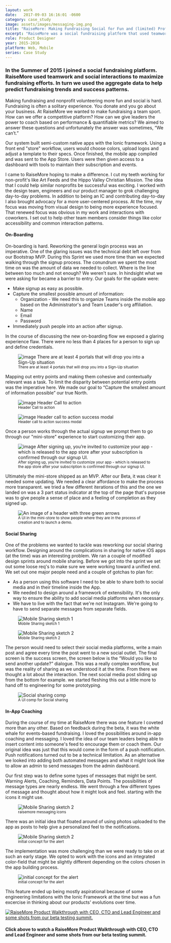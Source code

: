 ```yaml
---
layout: work
date:   2017-09-03 16:16:01 -0600
category: case_study
image: assets/images/messaging-img.png
title: "RaiseMore: Making Fundraising Social for Fun and (limited) Profit"
excerpt: "RaiseMore was a social fundraising platform that used teamwork and social interactions to maximize fundraising efforts."
role: Product Designer
year: 2015-2016
platform: Web, Mobile
series: Case Study
---
```


### In the Summer of 2015 I joined a social fundraising platform. RaiseMore used teamwork and social interactions to maximize fundraising efforts. In turn we used the aggregate data to help predict fundraising trends and success patterns.

Making fundraising and nonprofit volunteering more fun and social is hard. Fundraising is often a solitary experience. You donate and you go about your business. At RaiseMore we wanted to make fundraising a team sport. How can we offer a competitive platform? How can we give leaders the power to coach based on performance & quantifiable metrics? We aimed to answer these questions and unfortunately the answer was sometimes, “We can’t.”

Our system built semi-custom native apps with the Ionic framework. Using a front end "store" workflow, users would choose colors, upload logos and adjust a template to their specs. Once finished, the mobile app compiled and was sent to the App Store. Users were then given access to a dashboard with tools to maintain their subscription and events.

I came to RaiseMore hoping to make a difference. I cut my teeth working for non-profit's like Art Feeds and the Hippo Valley Christian Mission. The idea that I could help similar nonprofits be successful was exciting.  I worked with the design team, engineers and our product manager to grok challenging day-to-day problems. In addition to being an IC and contributing day-to-day I also brought advocacy for a more user-centered process. At the time, my focus was moving from visual design to being more experience focused. That renewed focus was obvious in my work and interactions with coworkers. I set out to help other team members consider things like color accessibility and common interaction patterns.

#### On-Boarding
On-boarding is hard. Reworking the general login process was an imperative. One of the glaring issues was the technical debt left over from our Bootstrap MVP. During this Sprint we used more time than we expected walking through the signup process. The conundrum we spent the most time on was the amount of data we needed to collect. Where is the line between too much and not enough? We weren't sure. In hindsight what we were asking for became a barrier to entry.
Our goals for the update were:

- Make signup as easy as possible.
- Capture the smallest possible amount of information:
  - Organization - We need this to organize Teams inside the mobile app based on the Administrator's and Team Leader's org affiliation.
  - Name
  - Email
  - Password
- Immediately push people into an action after signup.

In the course of discussing the new on-boarding flow we exposed a glaring experience flaw. There were no less than 4 places for a person to sign up and define credentials.

<figure class="container__image container__break">
  <img src="/assets/images/rm-entry-points.png" alt="image There are at least 4 portals that will drop you into a Sign-Up situation" />
  <figcaption class="mt-half center mb-1">
    <small>There are at least 4 portals that will drop you into a Sign-Up situation</small>
  </figcaption>
</figure>

Mapping out entry points and making them cohesive and contextually relevant was a task. To limit the disparity between potential entry points was the imperative here. We made our goal to “Capture the smallest amount of information possible” our true North.

<div class="container__images">
  <figure class="container__image">
    <img src="/assets/images/rm-header-cta__modal.png" alt="image Header Call to action" />
    <figcaption class="mt-half center">
      <small>Header Call to action</small>
    </figcaption>
  </figure>

  <figure class="container__image">
    <img src="/assets/images/rm-header-cta__modal-success.jpg" alt="image Header call to action success modal" />
    <figcaption class="mt-half center">
      <small>Header call to action success modal</small>
    </figcaption>
  </figure>
</div>

Once a person works through the actual signup we prompt them to go through our "mini-store" experience to start customizing their app.

<figure class="container__image container__break ">
  <img src="https://d2mxuefqeaa7sj.cloudfront.net/s_F311AE08451D62116DFFACCBDC7E009E2FF890EF15810A623D30F66D11798920_1517346138952_Screenshot+2018-01-30+15.02.02.png" alt="image After signing up, you’re invited to customize your app - which is released to the  app store after your subscription is confirmed through our signup UI." />
  <figcaption class="mt-half center mb-1">
    <small>After signing up, you’re invited to customize your app - which is released to the  app store after your subscription is confirmed through our signup UI.</small>
  </figcaption>
</figure>

Ultimately the mini-store shipped as an MVP. After our Beta, it was clear it needed some updating. We needed a clear affordance to make the process more transparent. we tried a few different iterations of this and the one we landed on was a 3 part status indicator at the top of the page that's purpose was to give people a sense of place and a feeling of completion as they signed up.

<figure class="container__image container__break mb-1">
  <img src="/assets/images/review_c1.png" alt="An image of a header with three green arrows" />
  <figcaption class="mt-half center">
    <small>A UI in the mini-store to show people where they are in the process of creation and to launch a demo.</small>
  </figcaption>
</figure>

#### Social Sharing

One of the problems we wanted to tackle was reworking our social sharing workflow. Designing around the complications in sharing for native iOS apps (at the time) was an interesting problem. We ran a couple of modified design sprints around mobile sharing. Before we got into the sprint we set out some loose req's to make sure we were working toward a unified end. We set out one major people need and a couple of gotchas to plan for:

- As a person using this software I need to be able to share both to social media and in their timeline inside the App.
- We needed to design around a framework of extensibility. It's the only way to ensure the ability to add social media platforms when necessary.
- We have to live with the fact that we're not Instagram. We're going to have to send separate messages from separate fields.

<div class="container__images mb-1">
  <figure class="container__image">
    <img src="/assets/images/rm-wireframe.jpg" alt="Mobile Sharing sketch 1" />
    <figcaption class="mt-half center">
      <small>Mobile Sharing sketch 1</small>
    </figcaption>
  </figure>

  <figure class="container__image">
    <img src="/assets/images/rm-wireframe--2.jpg" alt="Mobile Sharing sketch 2" />
    <figcaption class="mt-half center">
      <small>Mobile Sharing sketch 2</small>
    </figcaption>
  </figure>
</div>

The person would need to select their social media platforms, write a main post and agree every time the post went to a new social outlet. The final screen is the success screen, the screen below is the “Would you like to send another update?” dialogue. This was a really complex workflow, but was the reality of sharing as we understood it at the time.
From there we thought a lot about the interaction. The next social media post sliding up from the bottom for example. we started fleshing this out a little more to hand off to engineering for some prototyping.

<figure class="container__image container__break mb-1">
  <img src="/assets/images/rm-social-sharing.jpg" alt="Social sharing comp" />
  <figcaption class="mt-half center">
    <small>A UI comp for Social sharing</small>
  </figcaption>
</figure>

#### In-App Coaching

During the course of my time at RaiseMore there was one feature I coveted more than any other. Based on feedback during the beta, it was the white whale for events-based fundraising. I loved the possibilities around in-app coaching and messaging. I loved the idea of our team leaders being able to insert content into someone's feed to encourage them or coach them. Our original idea was just that this would come in the form of a push notification. Push notifications turned out to be a technical limitation. As an alternative we looked into adding both automated messages and what it might look like to allow an admin to send messages from the admin dashboard.

Our first step was to define some types of messages that might be sent. Warning Alerts, Coaching, Reminders, Data Points. The possibilities of message types are nearly endless. We went through a few different types of message and thought about how it might look and feel. starting with the icons it might use.

<figure class="container__image mb-1">
  <img src="/assets/images/rm-messaging-assets.png" alt="Mobile Sharing sketch 2" alt="a picture of raisemore messaging icons" />
  <figcaption class="mt-half center">
    <small>raisemore messaging icons</small>
  </figcaption>
</figure>

There was an initial idea that floated around of using photos uploaded to the app as posts to help give a personalized feel to the notifications.

<div class="mb-1">
  <figure class="container__image container__image--small">
    <img src="/assets/images/rm-ask-comp.png" alt="Mobile Sharing sketch 2" alt="a picture of an early alert comp" />
    <figcaption class="mt-half center">
      <small>initial concept for the alert</small>
    </figcaption>
  </figure>
</div>

The implementation was more challenging than we were ready to take on at such an early stage. We opted to work with the icons and an integrated color-field that might be slightly different depending on the colors chosen in the app building process.

<figure class="container__image container__break ">
  <img src="/assets/images/rm-messaging-examples.png" alt="initial concept for the alert" />
  <figcaption class="mt-half center mb-1">
    <small>initial concept for the alert</small>
  </figcaption>
</figure>

This feature ended up being mostly aspirational because of some engineering limitations with the Ionic Framework at the time but was a fun excercise in thinking about our products' evolutions over time.

[![RaiseMore Product Walkthrough with CEO, CTO and Lead Engineer and some shots from our beta testing summit. ](/assets/images/rm-cover-img.png)](https://vimeo.com/200031428)
#### Click above to watch a RaiseMore Product Walkthrough with CEO, CTO and Lead Engineer and some shots from our beta testing summit.
